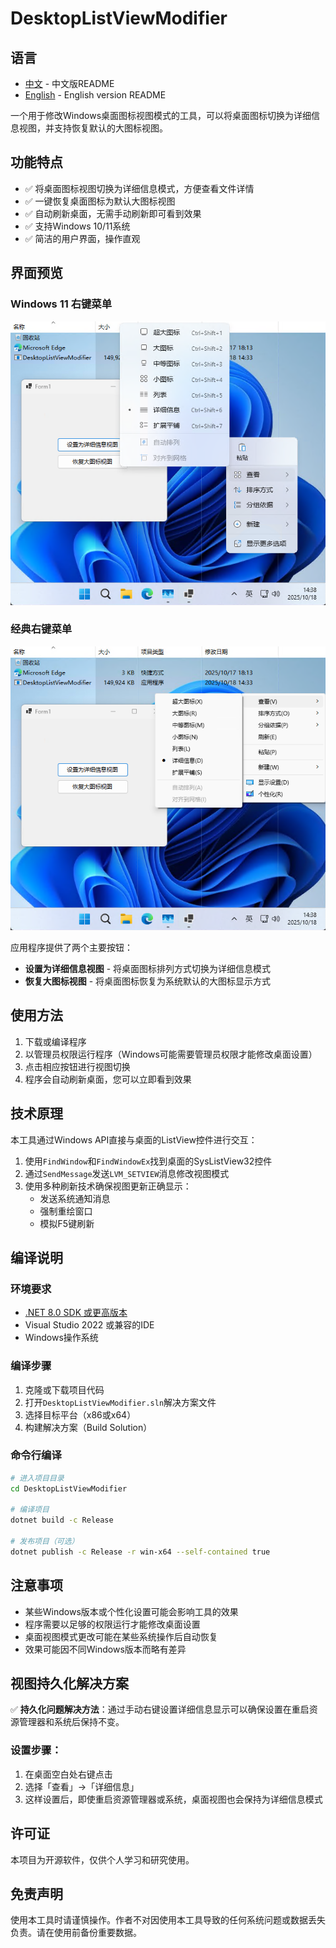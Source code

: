 # DesktopListViewModifier

## 语言
- [中文](README.md) - 中文版README
- [English](README_EN.md) - English version README

一个用于修改Windows桌面图标视图模式的工具，可以将桌面图标切换为详细信息视图，并支持恢复默认的大图标视图。

## 功能特点

- ✅ 将桌面图标视图切换为详细信息模式，方便查看文件详情
- ✅ 一键恢复桌面图标为默认大图标视图
- ✅ 自动刷新桌面，无需手动刷新即可看到效果
- ✅ 支持Windows 10/11系统
- ✅ 简洁的用户界面，操作直观

## 界面预览

### Windows 11 右键菜单
![Windows 11 右键菜单](img/Snipaste_2025-10-18_14-38-04.png)

### 经典右键菜单
![经典右键菜单](img/Snipaste_2025-10-18_14-38-26.png)

应用程序提供了两个主要按钮：
- **设置为详细信息视图** - 将桌面图标排列方式切换为详细信息模式
- **恢复大图标视图** - 将桌面图标恢复为系统默认的大图标显示方式

## 使用方法

1. 下载或编译程序
2. 以管理员权限运行程序（Windows可能需要管理员权限才能修改桌面设置）
3. 点击相应按钮进行视图切换
4. 程序会自动刷新桌面，您可以立即看到效果

## 技术原理

本工具通过Windows API直接与桌面的ListView控件进行交互：

1. 使用`FindWindow`和`FindWindowEx`找到桌面的SysListView32控件
2. 通过`SendMessage`发送`LVM_SETVIEW`消息修改视图模式
3. 使用多种刷新技术确保视图更新正确显示：
   - 发送系统通知消息
   - 强制重绘窗口
   - 模拟F5键刷新

## 编译说明

### 环境要求

- [.NET 8.0 SDK 或更高版本](https://dotnet.microsoft.com/zh-cn/download/dotnet/8.0)
- Visual Studio 2022 或兼容的IDE
- Windows操作系统

### 编译步骤

1. 克隆或下载项目代码
2. 打开`DesktopListViewModifier.sln`解决方案文件
3. 选择目标平台（x86或x64）
4. 构建解决方案（Build Solution）

### 命令行编译

```bash
# 进入项目目录
cd DesktopListViewModifier

# 编译项目
dotnet build -c Release

# 发布项目（可选）
dotnet publish -c Release -r win-x64 --self-contained true
```

## 注意事项

- 某些Windows版本或个性化设置可能会影响工具的效果
- 程序需要以足够的权限运行才能修改桌面设置
- 桌面视图模式更改可能在某些系统操作后自动恢复
- 效果可能因不同Windows版本而略有差异

## 视图持久化解决方案

✅ **持久化问题解决方法**：通过手动右键设置详细信息显示可以确保设置在重启资源管理器和系统后保持不变。

### 设置步骤：
1. 在桌面空白处右键点击
2. 选择「查看」→「详细信息」
3. 这样设置后，即使重启资源管理器或系统，桌面视图也会保持为详细信息模式

## 许可证

本项目为开源软件，仅供个人学习和研究使用。

## 免责声明

使用本工具时请谨慎操作。作者不对因使用本工具导致的任何系统问题或数据丢失负责。请在使用前备份重要数据。